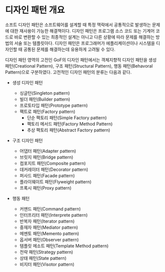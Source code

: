 # 디자인 패턴 개요

소프트 디자인 패턴은 소프트웨어를 설계할 때 특정 맥락에서 공통적으로 발생하는 문제에 대한 재사용이 가능한 해결책이다.
디자인 패턴은 프로그램 소스 코드 또는 기계어 코드로 바로 변환할 수 있는 최종적인 설계는 아니고 다른 상황에 따라 문제를 해결하는 방법의 서술 또는 템플릿아다. 
디자인 패턴은 프로그래머가 에플리케이션이나 시스템을 디자인할 때 공통된 문제를 해결하는데 유용하게 고려될 수 있다. 

디자인 패턴 영역의 고전인 GoF의 디자인 패턴에서는 객체지향적 디자인 패턴을 생성 패턴(Creational Pattern), 구조 패턴(Structural Pattern), 행동 패턴(Behavoral Pattern)으로 구분하였다.
고전적인 디자인 패턴의 분류는 다음과 같다.

* 생성 디자인 패턴
  - 싱글턴(Singleton pattern)
  - 빌더 패턴(Builder pattern)
  - 프로토타입 패턴(Prototype pattern)
  - 팩트로 패턴(Factory pattern)
     + 단순 팩토리 패턴(Simple Factory pattern)
     + 팩토리 메서드 패턴(Factory Method Pattern)
     + 추상 팩토리 패턴(Abstract Factory pattern)
 
* 구조 디자인 패턴
  - 어댑터 패턴(Adapter pattern)
  - 브릿지 패턴(Bridge pattern)
  - 컴포지트 패턴(Composite pattern)
  - 데커레이터 패턴(Decorator pattern)
  - 퍼사드 패턴(Facade pattern)
  - 플라이웨이트 패턴(Flyweight pattern)
  - 프록시 패턴(Proxy pattern)

* 행동 패턴
  - 커맨드 패턴(Command pattern)
  - 인터프리터 패턴(Interprete pattern)
  - 반복자 패턴(Iterator pattern)
  - 중재자 패턴(Mediator pattern)
  - 메멘토 패턴(Memento pattern)
  - 옵서버 패턴(Observer pattern)
  - 템플릿 메소트 패턴(Template Method pattern)
  - 전략 패턴(Strategy pattern)
  - 상태 패턴(State pattern)
  - 비지터 패턴(Visotor pattern)





    
